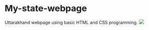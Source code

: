 # My-state-webpage
Uttarakhand webpage using basic HTML and CSS programming.
<img src="Screenshot(17).jpg">
